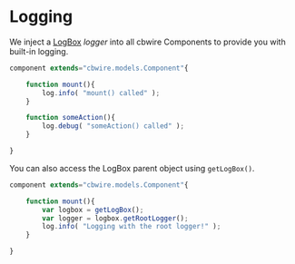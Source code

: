 # Logging

We inject a [LogBox](https://logbox.ortusbooks.com) _logger_ into all cbwire Components to provide you with built-in logging.

```javascript
component extends="cbwire.models.Component"{

    function mount(){
        log.info( "mount() called" );
    }

    function someAction(){
        log.debug( "someAction() called" );
    }

}
```

You can also access the LogBox parent object using `getLogBox()`.

```javascript
component extends="cbwire.models.Component"{

    function mount(){
        var logbox = getLogBox();
        var logger = logbox.getRootLogger();
        log.info( "Logging with the root logger!" );
    }

}
```
